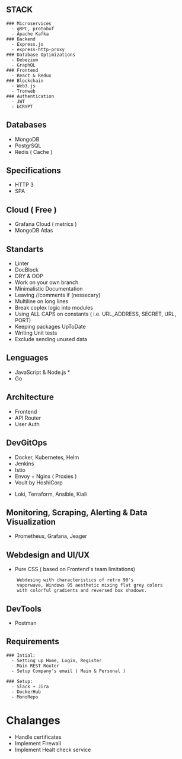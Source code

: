 ## STACK	
	### Microservices 
	  - gRPC, protobuf
	  - Apache Kafka
	### Backend
 	  - Express.js
 	  - express-http-proxy 
	### Database Optimizations
	  - Debezium
	  - GraphQL
	### Frontend
	  - React & Redux
	### Blockchain
	  - Web3.js
	  - Tronweb
	### Authentication
	  - JWT
	  - bCRYPT

## Databases
 - MongoDB
 - PostgrSQL
 - Redis ( Cache )
 
## Specifications
 - HTTP 3
 - SPA

## Cloud ( Free )
 - Grafana Cloud ( metrics )
 - MongoDB Atlas

## Standarts
 - Linter
 - DocBlock
 - DRY & OOP
 - Work on your own branch
 - Minimalistic Documentation 
 - Leaving //comments if (nessecary)
 - Multiline on long lines
 - Break coplex logic into modules 
 - Using ALL CAPS on constants 
   ( i.e. URL_ADDRESS, SECRET, URL, PORT) 
 - Keeping packages UpToDate
 - Writing Unit tests
 - Exclude sending unused data
 
## Lenguages
 - JavaScript & Node.js * <TypeScript>
 - Go

## Architecture
 - Frontend
 - API Router
 - User Auth
 
## DevGitOps
 - Docker, Kubernetes, Helm
 - Jenkins
 - Istio 
 - Envoy + Nginx ( Proxies )
 - Voult by HoshiCorp
 * Loki, Terraform, Ansible, Kiali

## Monitoring, Scraping, Alerting & Data Visualization
 - Prometheus, Grafana, Jeager

## Webdesign and UI/UX
 - Pure CSS ( based on Frontend's team limitations) 
 
```
	Webdesing with characteristics of retro 90's
	vaporwave, Windows 95 aesthetic mixing flat grey colors
	with colorful gradients and reversed box shadows.
```

## DevTools
 - Postman

## Requirements
	### Intial:
	  - Setting up Home, Login, Register
	  - Main REST Router 
	  - Setup Company's email ( Main & Personal ) 
	
	### Setup:
	  - Slack + Jira
	  - DockerHub
	  - MonoRepo
	  
# Chalanges
 - Handle certificates
 - Implement Firewall
 - Implement Healt check service
 
